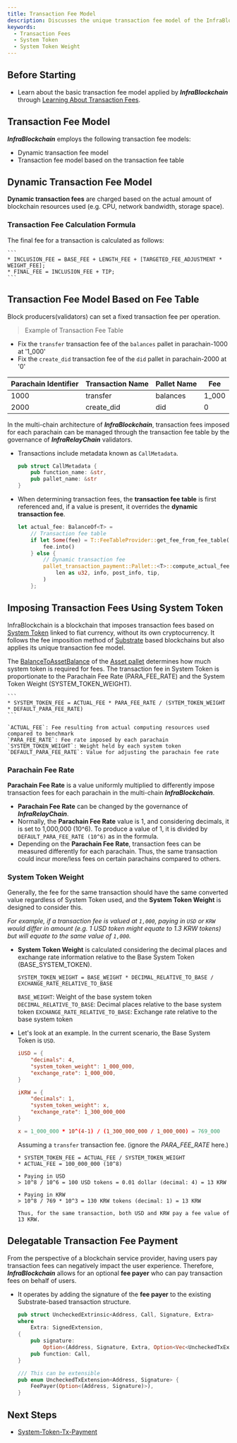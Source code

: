 ```yaml
---
title: Transaction Fee Model
description: Discusses the unique transaction fee model of the InfraBlockchain.
keywords:
  - Transaction Fees
  - System Token
  - System Token Weight
---
```


## Before Starting

- Learn about the basic transaction fee model applied by **_InfraBlockchain_** through [Learning About Transaction Fees](../substrate/learn/frame/tx-weights-fees.md).

## Transaction Fee Model

**_InfraBlockchain_** employs the following transaction fee models:

- Dynamic transaction fee model
- Transaction fee model based on the transaction fee table

## Dynamic Transaction Fee Model

**Dynamic transaction fees** are charged based on the actual amount of blockchain resources used (e.g. CPU, network bandwidth, storage space).

### Transaction Fee Calculation Formula

The final fee for a transaction is calculated as follows:

    ```
    * INCLUSION_FEE = BASE_FEE + LENGTH_FEE + [TARGETED_FEE_ADJUSTMENT * WEIGHT_FEE];
    * FINAL_FEE = INCLUSION_FEE + TIP;
    ```

## Transaction Fee Model Based on Fee Table

Block producers(validators) can set a fixed transaction fee per operation.

> Example of Transaction Fee Table

- Fix the `transfer` transaction fee of the `balances` pallet in parachain-1000 at '1_000'
- Fix the `create_did` transaction fee of the `did` pallet in parachain-2000 at '0'

| Parachain Identifier | Transaction Name | Pallet Name | Fee   |
| -------------------- | ---------------- | ----------- | ----- |
| 1000                 | transfer         | balances    | 1_000 |
| 2000                 | create_did       | did         | 0     |

In the multi-chain architecture of **_InfraBlockchain_**, transaction fees imposed for each parachain can be managed through the transaction fee table by the governance of **_InfraRelayChain_** validators.

- Transactions include metadata known as `CallMetadata`.

  ```rust
  pub struct CallMetadata {
      pub function_name: &str,
      pub pallet_name: &str
  }
  ```

- When determining transaction fees, the **transaction fee table** is first referenced and, if a value is present, it overrides the **dynamic transaction fee**.

  ```rust
  let actual_fee: BalanceOf<T> =
      // Transaction fee table
      if let Some(fee) = T::FeeTableProvider::get_fee_from_fee_table(metadata) {
          fee.into()
      } else {
          // Dynamic transaction fee
          pallet_transaction_payment::Pallet::<T>::compute_actual_fee(
              len as u32, info, post_info, tip,
          )
      };
  ```

## Imposing Transaction Fees Using System Token

InfraBlockchain is a blockchain that imposes transaction fees based on [System Token](./system-token.md) linked to fiat currency, without its own cryptocurrency. It follows the fee imposition method of [Substrate](https://substrate.io) based blockchains but also applies its unique transaction fee model.

The [BalanceToAssetBalance](https://paritytech.github.io/polkadot-sdk/master/pallet_assets/struct.BalanceToAssetBalance.html) of the [Asset pallet](https://paritytech.github.io/substrate/master/pallet_assets/index.html) determines how much system token is required for fees. The transaction fee in System Token is proportionate to the Parachain Fee Rate (PARA_FEE_RATE) and the System Token Weight (SYSTEM_TOKEN_WEIGHT).

    ```
    * SYSTEM_TOKEN_FEE = ACTUAL_FEE * PARA_FEE_RATE / (SYTEM_TOKEN_WEIGHT * DEFAULT_PARA_FEE_RATE)
    ```

    `ACTUAL_FEE`: Fee resulting from actual computing resources used compared to benchmark
    `PARA_FEE_RATE`: Fee rate imposed by each parachain
    `SYSTEM_TOKEN_WEIGHT`: Weight held by each system token
    `DEFAULT_PARA_FEE_RATE`: Value for adjusting the parachain fee rate

### Parachain Fee Rate

**Parachain Fee Rate** is a value uniformly multiplied to differently impose transaction fees for each parachain in the multi-chain **_InfraBlockchain_**.

- **Parachain Fee Rate** can be changed by the governance of **_InfraRelayChain_**.
- Normally, the **Parachain Fee Rate** value is 1, and considering decimals, it is set to 1,000,000 (10^6). To produce a value of 1, it is divided by `DEFAULT_PARA_FEE_RATE (10^6)` as in the formula.
- Depending on the **Parachain Fee Rate**, transaction fees can be measured differently for each parachain. Thus, the same transaction could incur more/less fees on certain parachains compared to others.

### System Token Weight

Generally, the fee for the same transaction should have the same converted value regardless of System Token used, and the **System Token Weight** is designed to consider this. 

_For example, if a transaction fee is valued at `1,000`, paying in `USD` or `KRW` would differ in amount (e.g. 1 USD token might equate to 1.3 KRW tokens) but will equate to the same value of `1,000`._

- **System Token Weight** is calculated considering the decimal places and exchange rate information relative to the Base System Token (BASE_SYSTEM_TOKEN).

  ```
  SYSTEM_TOKEN_WEIGHT = BASE_WEIGHT * DECIMAL_RELATIVE_TO_BASE / EXCHANGE_RATE_RELATIVE_TO_BASE
  ```

  `BASE_WEIGHT`: Weight of the base system token
  `DECIMAL_RELATIVE_TO_BASE`: Decimal places relative to the base system token
  `EXCHANGE_RATE_RELATIVE_TO_BASE`: Exchange rate relative to the base system token

- Let's look at an example. In the current scenario, the Base System Token is `USD`.

  ```toml
  iUSD = {
      "decimals": 4,
      "system_token_weight": 1_000_000,
      "exchange_rate": 1_000_000,
  }

  iKRW = {
      "decimals": 1,
      "system_token_weight": x,
      "exchange_rate": 1_300_000_000
  }

  x = 1_000_000 * 10^(4-1) / (1_300_000_000 / 1_000_000) = 769_000
  ```

  Assuming a `transfer` transaction fee. (ignore the _PARA_FEE_RATE_ here.)

  ```text
  * SYSTEM_TOKEN_FEE = ACTUAL_FEE / SYSTEM_TOKEN_WEIGHT
  * ACTUAL_FEE = 100_000_000 (10^8)

  • Paying in USD
  > 10^8 / 10^6 = 100 USD tokens = 0.01 dollar (decimal: 4) = 13 KRW

  • Paying in KRW
  > 10^8 / 769 * 10^3 = 130 KRW tokens (decimal: 1) = 13 KRW

  Thus, for the same transaction, both USD and KRW pay a fee value of 13 KRW.
  ```

## Delegatable Transaction Fee Payment

From the perspective of a blockchain service provider, having users pay transaction fees can negatively impact the user experience. Therefore, **_InfraBlockchain_** allows for an optional **fee payer** who can pay transaction fees on behalf of users.

- It operates by adding the signature of the **fee payer** to the existing Substrate-based transaction structure.

  ```rust
  pub struct UncheckedExtrinsic<Address, Call, Signature, Extra>
  where
      Extra: SignedExtension,
  {
      pub signature:
          Option<(Address, Signature, Extra, Option<Vec<UncheckedTxExtension<Address, Signature>>>)>,
      pub function: Call,
  }

  /// This can be extensible
  pub enum UncheckedTxExtension<Address, Signature> {
      FeePayer(Option<(Address, Signature)>),
  }
  ```

## Next Steps

- [System-Token-Tx-Payment](https://github.com/InfraBlockchain/infrablockchain-substrate/blob/master/substrate/frame/transaction-payment/system-token-tx-payment/src/lib.rs)
